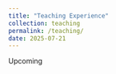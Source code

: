 ```yaml
---
title: "Teaching Experience"
collection: teaching
permalink: /teaching/
date: 2025-07-21
---
```


Upcoming 
